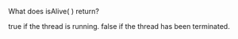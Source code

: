 What does isAlive( ) return?

true if the thread is running.
false if the thread has been terminated.
